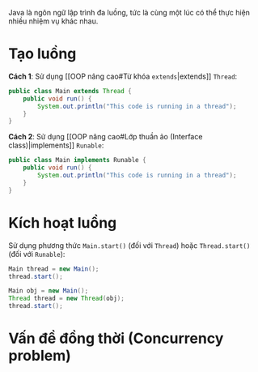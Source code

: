 
Java là ngôn ngữ lập trình đa luồng, tức là cùng một lúc có thể thực hiện nhiều nhiệm vụ khác nhau.

# Tạo luồng

**Cách 1**: Sử dụng [[OOP nâng cao#Từ khóa `extends`|extends]] `Thread`:
```java
public class Main extends Thread {
	public void run() {
		System.out.println("This code is running in a thread");
	}
}
```

**Cách 2**: Sử dụng [[OOP nâng cao#Lớp thuần ảo (Interface class)|implements]] `Runable`:
```java
public class Main implements Runable {
	public void run() {
		System.out.println("This code is running in a thread");
	}
}
```

# Kích hoạt luồng

Sử dụng phương thức `Main.start()` (đối với `Thread`) hoặc `Thread.start()` (đối với `Runable`):

```java
Main thread = new Main();
thread.start();
```

```java
Main obj = new Main();
Thread thread = new Thread(obj);
thread.start();
```

# Vấn đề đồng thời (Concurrency problem)


